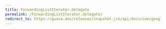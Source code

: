```yaml
---
title: ForwardingListIterator.delegate
permalink: /ForwardingListIterator.delegate/
redirect_to: https://guava.dev/releases/snapshot-jre/api/docs/com/google/common/collect/ForwardingListIterator.html#delegate--
---
```

